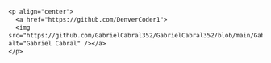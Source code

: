 <p align="center">
  
    <p align="center">
      <a href="https://github.com/DenverCoder1">
      <img src="https://github.com/GabrielCabral352/GabrielCabral352/blob/main/GabrielCabral.png" alt="Gabriel Cabral" /></a>
    </p>
    

      
</p>
